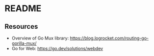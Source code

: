 # README

## Resources

- Overview of Go Mux library: https://blog.logrocket.com/routing-go-gorilla-mux/
- Go for Web: https://go.dev/solutions/webdev
